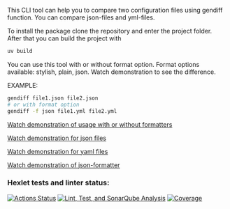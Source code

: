 This CLI tool can help you to compare two configuration files using gendiff function.
You can compare json-files and yml-files.

To install the package clone the repository and enter the project folder.
After that you can build the project with
```bash
uv build
```

You can use this tool with or without format option. 
Format options available: stylish, plain, json. Watch demonstration to see the difference. 

EXAMPLE:

```bash
gendiff file1.json file2.json
# or with format option
gendiff -f json file1.yml file2.yml
```

[Watch demonstration of usage with or without formatters](https://asciinema.org/a/QkJVHlLIs8CfYyvCqWVTwhQXy)

[Watch demonstration for json files](https://asciinema.org/a/YONoWweyjVdWYWzxh994hgtza) 

[Watch demonstration for yaml files](https://asciinema.org/a/4eqZF5sM4VduEwwfLEmvYTCsq)

[Watch demonstration of json-formatter](https://asciinema.org/a/2AGCrM6ckuPikuX4a7w8rm9XA)


### Hexlet tests and linter status:
[![Actions Status](https://github.com/Victoria-Fedorenko/qa-auto-engineer-python-project-241/actions/workflows/hexlet-check.yml/badge.svg)](https://github.com/Victoria-Fedorenko/qa-auto-engineer-python-project-241/actions)
[![Lint, Test, and SonarQube Analysis](https://github.com/Victoria-Fedorenko/qa-auto-engineer-python-project-241/actions/workflows/test_lint_sonar.yml/badge.svg)](https://github.com/Victoria-Fedorenko/qa-auto-engineer-python-project-241/actions/workflows/test_lint_sonar.yml)
[![Coverage](https://sonarcloud.io/api/project_badges/measure?project=Victoria-Fedorenko_qa-auto-engineer-python-project-241&metric=coverage)](https://sonarcloud.io/summary/new_code?id=Victoria-Fedorenko_qa-auto-engineer-python-project-241)
